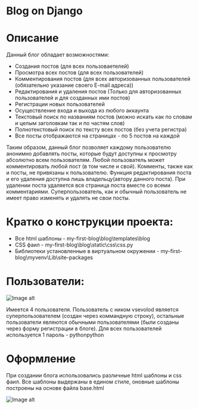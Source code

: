 Blog on Django
=================================================

Описание
=================================================
Данный блог обладает возможностями:
 - Создания постов (для всех пользоваетелей)
- Просмотра всех постов (для всех пользователей)
- Комментирования постов (для всех авторизованных пользователей (обязательно указание своего E-mail адреса))
- Редактирования и удаления постов (Только для авторизованных пользователей и для созданных ими постов)
- Регистрации новых пользователей
- Осуществление входа и выхода из любого аккаунта
- Текстовый поиск по названиям постов (можно искать как по словам и целым заголовкам так и по частям слов)
- Полнотекстовый поиск по тексту всех постов (без учета регистра)
- Все посты отображаются на страницах - по 5 постов на каждой

Таким образом, данный блог позволяет каждому пользователю анонимно добавлять посты, которые будут доступны к просмотру абсолютно всем пользователям. Любой пользователь может комментировать любой пост (в том числе и свой). Комменты, также как и посты, не привязаны к пользователю. Функция редактирования поста и его удаления доступна лишь владельцу(автору данного поста). При удалении поста удаляется вся страница поста вместе со всеми комментариями. Суперпользователь, как и обычный пользователь не имеет право изменять и удалять не свои посты. 


Кратко о конструкции проекта:
====================================================
- Все html шаблоны - my-first-blog\blog\templates\blog
- CSS фаил - my-first-blog\blog\static\css\css.py
- Библиотеки установленные в виртуальном окружении - my-first-blog\myvenv\Lib\site-packages


Пользователи:
====================================================
![Image alt](https://github.com/VsevolodS23/my-first-blog/blob/master/Users.png)

Имеется 4 пользователя. Пользователь с ником vsevolod является суперпользователем (создан через коммандную строку), остальные пользователи являются обычными пользователями (были созданы через форму регистрации в блоге). Для всех пользователей используется 1 пароль - pythonpython

Оформление
=================================================

При создании блога использовались различные html шаблоны и css фаил. Все шаблоны выдержаны в едином стиле, оновные шаблоны построены на основе файла base.html 

![Image alt](https://github.com/VsevolodS23/my-first-blog/blob/master/Main_page.png)
